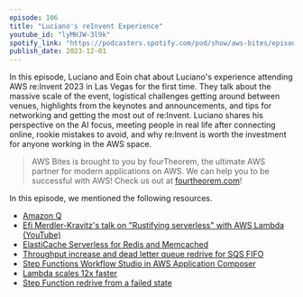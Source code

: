```yaml
---
episode: 106
title: "Luciano's reInvent Experience"
youtube_id: "lyMHJW-3l9k"
spotify_link: "https://podcasters.spotify.com/pod/show/aws-bites/episodes/106--Luciano-at-re-Invent-e2ck6bm"
publish_date: 2023-12-01
---
```


In this episode, Luciano and Eoin chat about Luciano's experience attending AWS re:Invent 2023 in Las Vegas for the first time. They talk about the massive scale of the event, logistical challenges getting around between venues, highlights from the keynotes and announcements, and tips for networking and getting the most out of re:Invent. Luciano shares his perspective on the AI focus, meeting people in real life after connecting online, rookie mistakes to avoid, and why re:Invent is worth the investment for anyone working in the AWS space.

> AWS Bites is brought to you by fourTheorem, the ultimate AWS partner for modern applications on AWS. We can help you to be successful with AWS! Check us out at [fourtheorem.com](https://fourtheorem.com)!


In this episode, we mentioned the following resources.

- [Amazon Q](https://aws.amazon.com/blogs/aws/introducing-amazon-q-a-new-generative-ai-powered-assistant-preview/)
- [Efi Merdler-Kravitz's talk on "Rustifying serverless" with AWS Lambda (YouTube)](https://www.youtube.com/watch?v=Mdh_2PXe9i8)
- [ElastiCache Serverless for Redis and Memcached](https://aws.amazon.com/blogs/aws/amazon-elasticache-serverless-for-redis-and-memcached-now-generally-available/)
- [Throughput increase and dead letter queue redrive for SQS FIFO](https://aws.amazon.com/blogs/aws/announcing-throughput-increase-and-dead-letter-queue-redrive-support-for-amazon-sqs-fifo-queues/)
- [Step Functions Workflow Studio in AWS Application Composer](https://aws.amazon.com/blogs/aws/aws-step-functions-workflow-studio-is-now-available-in-aws-application-composer/) 
- [Lambda scales 12x faster](https://aws.amazon.com/blogs/aws/aws-lambda-functions-now-scale-12-times-faster-when-handling-high-volume-requests/)
- [Step Function redrive from a failed state](https://aws.amazon.com/blogs/compute/introducing-aws-step-functions-redrive-a-new-way-to-restart-workflows/)